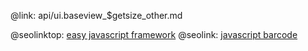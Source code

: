 @link: api/ui.baseview_$getsize_other.md

@seolinktop: [easy javascript framework](https://webix.com)
@seolink: [javascript barcode](https://webix.com/widget/barcode/)